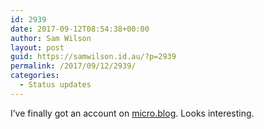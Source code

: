 ```yaml
---
id: 2939
date: 2017-09-12T08:54:38+00:00
author: Sam Wilson
layout: post
guid: https://samwilson.id.au/?p=2939
permalink: /2017/09/12/2939/
categories:
  - Status updates
---
```

I’ve finally got an account on [micro.blog](https://micro.blog). Looks interesting.